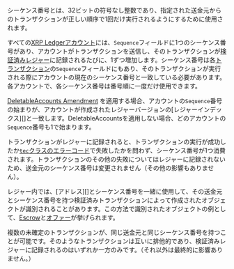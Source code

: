 シーケンス番号とは、32ビットの符号なし整数であり、指定された送金元からのトランザクションが正しい順序で1回だけ実行されるようにするために使用されます。

すべての[XRP Ledgerアカウント](accounts.html)には、`Sequence`フィールドに1つのシーケンス番号があり、アカウントがトランザクションを送信し、そのトランザクションが[検証済みレジャー](ledgers.html)に記録されるたびに、1ずつ増加します。シーケンス番号は各[トランザクション](transactions.html)の`Sequence`フィールドにもあり、そのトランザクションが実行される際にアカウントの現在のシーケンス番号と一致している必要があります。各アカウントで、各シーケンス番号は番号順に一度だけ使用できます。

[DeletableAccounts Amendment](known-amendments.html#deletableaccounts) を適用する場合、アカウントの`Sequence`番号の始まりが、アカウントが作成されたレジャーバージョンの[レジャーインデックス][]と一致します。DeletableAccountsを適用しない場合、どのアカウントの`Sequence`番号も1で始まります。

トランザクションがレジャーに記録されると、トランザクションの実行が成功したか[`tec`クラスのエラーコード](tec-codes.html)で失敗したかを問わず、シーケンス番号が1つ消費されます。トランザクションのその他の失敗についてはレジャーに記録されないため、送金元のシーケンス番号は変更されません（その他の影響もありません）。

レジャー内では、[アドレス][]とシーケンス番号を一緒に使用して、その送金元とシーケンス番号を持つ検証済みトランザクションによって作成されたオブジェクトが識別されることがあります。この方法で識別されたオブジェクトの例として、[Escrow](escrow.html)と[オファー](offers.html)が挙げられます。

複数の未確定のトランザクションが、同じ送金元と同じシーケンス番号を持つことが可能です。そのようなトランザクションは互いに排他的であり、検証済みレジャーに記録されるのはいずれか一方のみです。（それ以外は最終的に影響ありません。）
